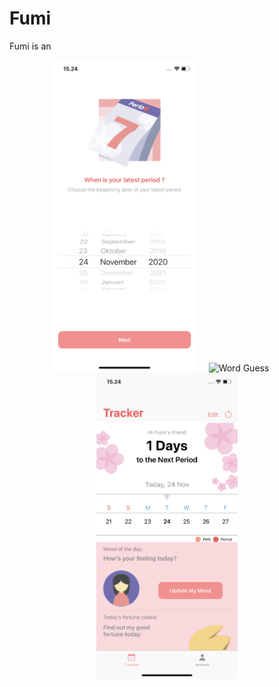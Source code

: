 # Fumi
Fumi is an 

<p align="center">
<img src="images/fumi_1.PNG" width="230"  title="Word Guess">&nbsp;&nbsp;&nbsp;&nbsp;&nbsp;<img src="images/images/fumi_2.PNG" width="230" title="Word Guess">&nbsp;&nbsp;&nbsp;&nbsp;&nbsp;<img src="images/fumi_3.PNG" width="226" title="Word Guess">
</p>